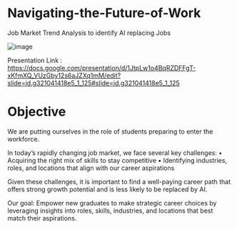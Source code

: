 # Navigating-the-Future-of-Work
Job Market Trend Analysis to identify AI replacing Jobs

![image](https://github.com/user-attachments/assets/f3184b6e-25ff-45c4-bf5a-cd08c3af9c79)


Presentation Link : https://docs.google.com/presentation/d/1JtpLw1o4BqRZDFFgT-xKfmXQ_VUzGby12s6aJZXq1mM/edit?slide=id.g321041418e5_1_125#slide=id.g321041418e5_1_125
<h1>Objective</h1>
We are putting ourselves in the role of students preparing to enter the workforce.

In today’s rapidly changing job market, we face several key challenges:
	•	Acquiring the right mix of skills to stay competitive
	•	Identifying industries, roles, and locations that align with our career aspirations

Given these challenges, it is important to find a well-paying career path that offers strong growth potential and is less likely to be replaced by AI.

Our goal: Empower new graduates to make strategic career choices by leveraging insights into roles, skills, industries, and locations that best match their aspirations.

